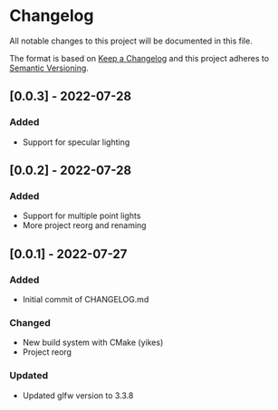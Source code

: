 # Changelog
All notable changes to this project will be documented in this file.

The format is based on [Keep a Changelog](http://keepachangelog.com/en/1.0.0/)
and this project adheres to [Semantic Versioning](http://semver.org/spec/v2.0.0.html).

## [0.0.3] - 2022-07-28

### Added
* Support for specular lighting

## [0.0.2] - 2022-07-28

### Added
* Support for multiple point lights
* More project reorg and renaming

## [0.0.1] - 2022-07-27

### Added
* Initial commit of CHANGELOG.md

### Changed
* New build system with CMake (yikes)
* Project reorg

### Updated
* Updated glfw version to 3.3.8